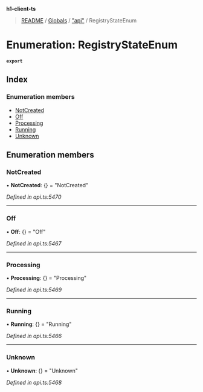 **h1-client-ts**

> [README](../README.md) / [Globals](../globals.md) / ["api"](../modules/_api_.md) / RegistryStateEnum

# Enumeration: RegistryStateEnum

**`export`** 

## Index

### Enumeration members

* [NotCreated](_api_.registrystateenum.md#notcreated)
* [Off](_api_.registrystateenum.md#off)
* [Processing](_api_.registrystateenum.md#processing)
* [Running](_api_.registrystateenum.md#running)
* [Unknown](_api_.registrystateenum.md#unknown)

## Enumeration members

### NotCreated

•  **NotCreated**: {} = "NotCreated"

*Defined in api.ts:5470*

___

### Off

•  **Off**: {} = "Off"

*Defined in api.ts:5467*

___

### Processing

•  **Processing**: {} = "Processing"

*Defined in api.ts:5469*

___

### Running

•  **Running**: {} = "Running"

*Defined in api.ts:5466*

___

### Unknown

•  **Unknown**: {} = "Unknown"

*Defined in api.ts:5468*
